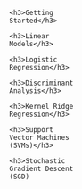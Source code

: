 <div style="columns: 4;">
    
    <h3>Getting Started</h3>
    
    <h3>Linear Models</h3>
    
    <h3>Logistic Regression</h3>
    
    <h3>Discriminant Analysis</h3>
    
    <h3>Kernel Ridge Regression</h3>
    
    <h3>Support Vector Machines (SVMs)</h3>
    
    <h3>Stochastic Gradient Descent (SGD)
</div>
